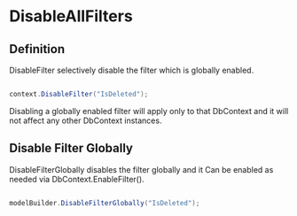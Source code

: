 # DisableAllFilters

## Definition

DisableFilter selectively disable the filter which is globally enabled. 


```csharp

context.DisableFilter("IsDeleted");

```

Disabling a globally enabled filter will apply only to that DbContext and it will not affect any other DbContext instances.

## Disable Filter Globally

DisableFilterGlobally disables the filter globally and it Can be enabled as needed via DbContext.EnableFilter().


```csharp

modelBuilder.DisableFilterGlobally("IsDeleted");

```